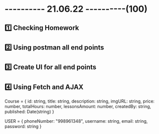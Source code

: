 # ---------- 21.06.22 ----------(100)

## 1️⃣ Checking Homework

## 2️⃣ Using postman all end points

## 3️⃣ Create UI for all end points

## 4️⃣ Using Fetch and AJAX





Course = {
 id: string,
 title: string,
 description: string,
 imgURL: string,
 price: number,
 totalHours: number,
 lessonsAmount: number,
 createdBy: string,
 published: Date(string)
}

USER = {
 phoneNumber: "998961348",
 username: string,
 email: string,
 password: string
}